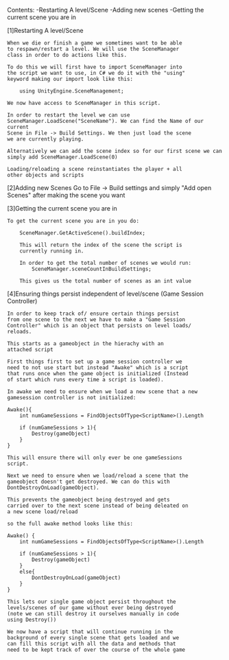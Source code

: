 Contents:
    -Restarting A level/Scene
    -Adding new scenes
    -Getting the current scene you are in

[1]Restarting A level/Scene

    When we die or finish a game we sometimes want to be able
    to respawn/restart a level. We will use the SceneManager 
    class in order to do actions like this.

    To do this we will first have to import SceneManager into
    the script we want to use, in C# we do it with the "using"
    keyword making our import look like this:

        using UnityEngine.SceneManagement;
    
    We now have access to SceneManager in this script.

    In order to restart the level we can use SceneManager.LoadScene("SceneName"). We can find the Name of our current
    Scene in File -> Build Settings. We then just load the scene
    we are currently playing.

    Alternatively we can add the scene index so for our first scene we can simply add SceneManager.LoadScene(0)

    Loading/reloading a scene reinstantiates the player + all 
    other objects and scripts

[2]Adding new Scenes
    Go to File -> Build settings and simply "Add open Scenes" after making the scene you want

[3]Getting the current scene you are in
    
    To get the current scene you are in you do:

        SceneManager.GetActiveScene().buildIndex;

        This will return the index of the scene the script is 
        currently running in.

        In order to get the total number of scenes we would run:
            SceneManager.sceneCountInBuildSettings;
        
        This gives us the total number of scenes as an int value

[4]Ensuring things persist independent of level/scene (Game Session Controller)

    In order to keep track of/ ensure certain things persist 
    from one scene to the next we have to make a "Game Session 
    Controller" which is an object that persists on level loads/
    reloads.

    This starts as a gameobject in the hierachy with an 
    attached script

    First things first to set up a game session controller we 
    need to not use start but instead "Awake" which is a script 
    that runs once when the game object is initialized (Instead 
    of start which runs every time a script is loaded).

    In awake we need to ensure when we load a new scene that a new gamesession controller is not initialized:

    Awake(){
        int numGameSessions = FindObjectsOfType<ScriptName>().Length

        if (numGameSessions > 1){
            Destroy(gameObject)
        }
    }

    This will ensure there will only ever be one gameSessions 
    script.

    Next we need to ensure when we load/reload a scene that the 
    gameobject doesn't get destroyed. We can do this with 
    DontDestroyOnLoad(gameObject).

    This prevents the gameobject being destroyed and gets 
    carried over to the next scene instead of being deleated on 
    a new scene load/reload

    so the full awake method looks like this:

    Awake() {
        int numGameSessions = FindObjectsOfType<ScriptName>().Length

        if (numGameSessions > 1){
            Destroy(gameObject)
        }
        else{
            DontDestroyOnLoad(gameObject)
        }
    }

    This lets our single game object persist throughout the 
    levels/scenes of our game without ever being destroyed 
    (note we can still destroy it ourselves manually in code 
    using Destroy())

    We now have a script that will continue running in the 
    background of every single scene that gets loaded and we 
    can fill this script with all the data and methods that 
    need to be kept track of over the course of the whole game
